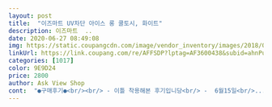 ```yaml
---
layout: post 
title:  "이즈마트 UV차단 아이스 롱 쿨토시, 화이트" 
description: 이즈마트  ..
date: 2020-06-27 08:49:08 
img: https://static.coupangcdn.com/image/vendor_inventory/images/2018/07/10/9/4/530e100a-d735-4efd-a291-aea031b586c2.jpg 
linkUrl: https://link.coupang.com/re/AFFSDP?lptag=AF3600438&subid=ahnPublicAsk&pageKey=108350519&itemId=327974781&vendorItemId=3804134053&traceid=V0-113-6ff272b43b20d188 
categories: [1017] 
color: 9E9D24 
price: 2800 
author: Ask View Shop 
cont:  "●구매후기●<br/><br/> - 이틀 착용해본 후기입니당<br/> -  6월15일<br/>... <br/>... <br/>... <br/>.<br/><br/>ㅠㅠㅠ 오  이런... <br/>.<br/>.<br/> 가위로  잘라도... <br/><br/>가격대비 아주만족합니다.<br/><br/>그것만  않생기면.<br/>.<br/>좋을텐데... <br/>  말이졍<br/>그래서  별5개에서  4개로... <br/>.<br/><br/>그런데... <br/>  남자분들중에  팔두꺼우신분들은<br/>그리고  써본 토시중에 요팔토시  처럼  면재질?<br/>근데... <br/>.<br/> 엄지 손꾸락 넣는  부분에... <br/> 실이 풀리네영<br/>너무 꽉 조이거나  쫀쫀한것은<br/>노출되어 손등까지 덮어주는 제품을<br/>색상도 길이감도 좋아요.<br/><br/>세탁망에  넣어  빨래해봤어영<br/>손꾸락  넣을때... <br/> 정말 조심조심  하셔야할꺼같아영<br/>스판재질인데 재질이 부드럽고 촉감이 아주<br/>아예 차안에다 두고 쓰려 합니다<br/>아주얇지도 않고 적당히 두꺼워요<br/>아직  빨래  해보진  않았지만  보플이  생길지... <br/><br/>아직은  보플도  생기지  않았어영<br/>어디 놔뒀는지 몰라서 자꾸 구매하게 됩니다<br/>얼마전  타제품  어깨팔토시 구매했다가 폭망해서<br/>엄지손가락 끼울수있게 되어있어 손등까지 자외선<br/>여러번 빨면  흘러내리더라구영<br/>여름만  버티자 생각해야겠어영<br/>여름에 운전할때 착용하기.<br/>제격입니다<br/>오히려 불편하더군요<br/>요건  덜할꺼  같아영<br/>요제품 완죤  강추합니다<br/>요제품이 눈에  들어왔어영<br/>요즘은  제조국 우리나라꺼를  찾아보기  힘든세상 입니다... <br/>.<br/>^^<br/>운전할 때 자외선을 받는 팔부분과 손등만<br/>음... <br/>.<br/>.<br/>  MADE IN CHINA 는  중국제품  아닌가영?ㅋㅋㅋ<br/>이 제품은 사용전이라 잘모르겠지만<br/>이러다 손꾸락  넣은 곳이  어마어마  너덜너덜<br/>이런천을 했을때가  흘러 내림이  덜하더라구영<br/>일단 포장은 이쁘장하게 잘되어 있네요<br/>일본산인지 모르고 주문했는데요<br/>전  블랙 3개  샀는데... <br/>.<br/>  다른색도  사볼까  생각중입니다... <br/>.<br/><br/>정말  쫀쫀해서 흘러내림  없어영<br/>제가  팔토시만... <br/>.<br/>  이것저것  사봤지만... <br/>.<br/>.<br/><br/>좋네요.<br/> .<br/><br/>쫀쫀한게  강해서... <br/>영<br/>차단 되겠네요.<br/> .<br/><br/>찾고 있었는데  사실 팔토시는 사놓고<br/>첨에  착용하실때.<br/>.<br/>  어떠실지... <br/>.<br/>.<br/><br/>토시포장케이스도  굳뜨임미당^^<br/>편하고 향기도 나네요.<br/><br/>포장  가격  토시재질  쫀쫀함  모든게  만족입니다<br/>포장을 풀어 냄새를 맡아보니<br/>해질듯... <br/>.<br/>ㅋㅋ<br/>향긋한 냄새가 나서 괜찮았습니다<br/>흘러내림 방지 실리콘  붙어 있던 제품도<br/><br/> - 이틀 착용해본 후기입니당<br/> -  6월15일<br/>... <br/>... <br/>... <br/>.<br/><br/>ㅠㅠㅠ 오  이런... <br/>.<br/>.<br/> 가위로  잘라도... <br/><br/>가격대비 아주만족합니다.<br/><br/>그것만  않생기면.<br/>.<br/>좋을텐데... <br/>  말이졍<br/>그래서  별5개에서  4개로... <br/>.<br/><br/>그런데... <br/>  남자분들중에  팔두꺼우신분들은<br/>그리고  써본 토시중에 요팔토시  처럼  면재질?<br/>근데... <br/>.<br/> 엄지 손꾸락 넣는  부분에... <br/> 실이 풀리네영<br/>너무 꽉 조이거나  쫀쫀한것은<br/>노출되어 손등까지 덮어주는 제품을<br/>색상도 길이감도 좋아요.<br/><br/>세탁망에  넣어  빨래해봤어영<br/>손꾸락  넣을때... <br/> 정말 조심조심  하셔야할꺼같아영<br/>스판재질인데 재질이 부드럽고 촉감이 아주<br/>아예 차안에다 두고 쓰려 합니다<br/>아주얇지도 않고 적당히 두꺼워요<br/>아직  빨래  해보진  않았지만  보플이  생길지... <br/><br/>아직은  보플도  생기지  않았어영<br/>어디 놔뒀는지 몰라서 자꾸 구매하게 됩니다<br/>얼마전  타제품  어깨팔토시 구매했다가 폭망해서<br/>엄지손가락 끼울수있게 되어있어 손등까지 자외선<br/>여러번 빨면  흘러내리더라구영<br/>여름만  버티자 생각해야겠어영<br/>여름에 운전할때 착용하기.<br/>제격입니다<br/>오히려 불편하더군요<br/>요건  덜할꺼  같아영<br/>요제품 완죤  강추합니다<br/>요제품이 눈에  들어왔어영<br/>요즘은  제조국 우리나라꺼를  찾아보기  힘든세상 입니다... <br/>.<br/>^^<br/>운전할 때 자외선을 받는 팔부분과 손등만<br/>음... <br/>.<br/>.<br/>  MADE IN CHINA 는  중국제품  아닌가영?ㅋㅋㅋ<br/>이 제품은 사용전이라 잘모르겠지만<br/>이러다 손꾸락  넣은 곳이  어마어마  너덜너덜<br/>이런천을 했을때가  흘러 내림이  덜하더라구영<br/>일단 포장은 이쁘장하게 잘되어 있네요<br/>일본산인지 모르고 주문했는데요<br/>전  블랙 3개  샀는데... <br/>.<br/>  다른색도  사볼까  생각중입니다... <br/>.<br/><br/>정말  쫀쫀해서 흘러내림  없어영<br/>제가  팔토시만... <br/>.<br/>  이것저것  사봤지만... <br/>.<br/>.<br/><br/>좋네요.<br/> .<br/><br/>쫀쫀한게  강해서... <br/>영<br/>차단 되겠네요.<br/> .<br/><br/>찾고 있었는데  사실 팔토시는 사놓고<br/>첨에  착용하실때.<br/>.<br/>  어떠실지... <br/>.<br/>.<br/><br/>토시포장케이스도  굳뜨임미당^^<br/>편하고 향기도 나네요.<br/><br/>포장  가격  토시재질  쫀쫀함  모든게  만족입니다<br/>포장을 풀어 냄새를 맡아보니<br/>해질듯... <br/>.<br/>ㅋㅋ<br/>향긋한 냄새가 나서 괜찮았습니다<br/>흘러내림 방지 실리콘  붙어 있던 제품도<br/>" 
---
```


